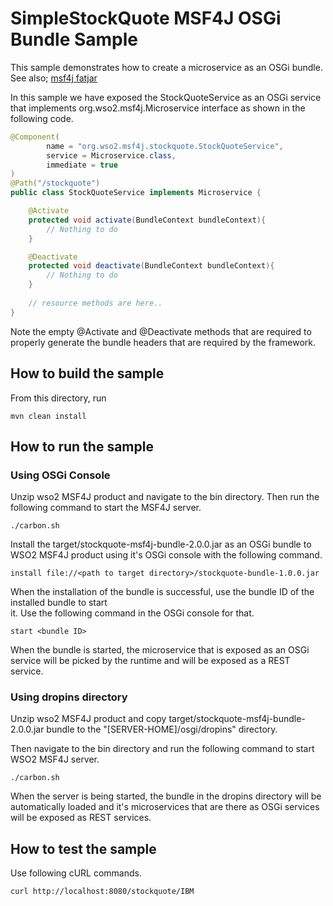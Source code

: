 # SimpleStockQuote MSF4J OSGi Bundle Sample

This sample demonstrates how to create a microservice as an OSGi bundle.
See also; [msf4j fatjar](../fatjar)

In this sample we have exposed the StockQuoteService as an OSGi service that implements 
org.wso2.msf4j.Microservice interface as shown in the following code.

```java
@Component(
        name = "org.wso2.msf4j.stockquote.StockQuoteService",
        service = Microservice.class,
        immediate = true
)
@Path("/stockquote")
public class StockQuoteService implements Microservice {

    @Activate
    protected void activate(BundleContext bundleContext){
        // Nothing to do
    }

    @Deactivate
    protected void deactivate(BundleContext bundleContext){
        // Nothing to do
    }
    
    // resource methods are here..
}
```
Note the empty @Activate and @Deactivate methods that are required to properly generate the bundle headers that are 
required by the framework.


## How to build the sample

From this directory, run

```
mvn clean install
```

## How to run the sample

### Using OSGi Console

Unzip wso2 MSF4J product and navigate to the bin directory. Then run the following command to start the MSF4J server.
```
./carbon.sh
```

Install the target/stockquote-msf4j-bundle-2.0.0.jar as an OSGi bundle to WSO2 MSF4J product using it's 
OSGi console with the following command.

```
install file://<path to target directory>/stockquote-bundle-1.0.0.jar
```

When the installation of the bundle is successful, use the bundle ID of the installed bundle to start  
it. Use the following command in the OSGi console for that.

```
start <bundle ID>
```

When the bundle is started, the microservice that is exposed as an OSGi service will be picked by the runtime and 
will be exposed as a REST service.

### Using dropins directory
Unzip wso2 MSF4J product and copy target/stockquote-msf4j-bundle-2.0.0.jar bundle to the 
"[SERVER-HOME]/osgi/dropins" directory.

Then navigate to the bin directory and run the following command to start WSO2 MSF4J server.
```
./carbon.sh
```
When the server is being started, the bundle in the dropins directory will be automatically 
loaded and it's microservices that are there as OSGi services will be exposed as REST services.


## How to test the sample

Use following cURL commands.
```
curl http://localhost:8080/stockquote/IBM
```